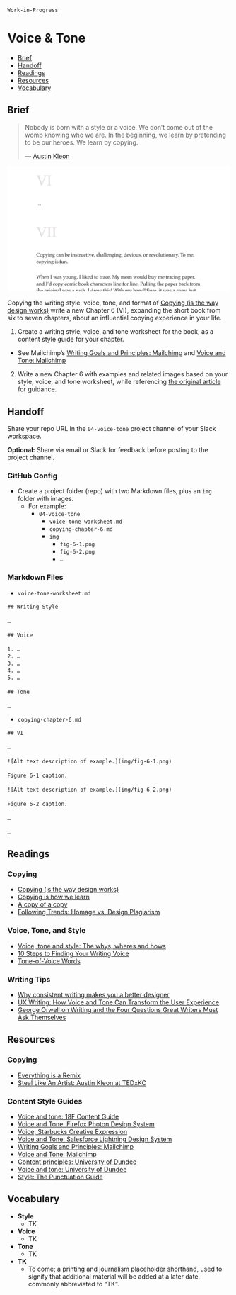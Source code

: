 `Work-in-Progress`

# Voice & Tone

- [Brief](#brief)
- [Handoff](#handoff)
- [Readings](#readings)
- [Resources](#resources)
- [Vocabulary](#vocabulary)

## Brief

> Nobody is born with a style or a voice. We don’t come out of the womb knowing who we are. In the beginning, we learn by pretending to be our heroes. We learn by copying.
>
> — [Austin Kleon](https://austinkleon.com)

![Copying article webpage with Chapters 6 and 7 roman numerals.](./img/04-voice-tone-chapter-6.png)

Copying the writing style, voice, tone, and format of [Copying (is the way design works)](https://matthewstrom.com/writing/copying/) write a new Chapter 6 (VI), expanding the short book from six to seven chapters, about an influential copying experience in your life.

1. Create a writing style, voice, and tone worksheet for the book, as a content style guide for your chapter.
  - See Mailchimp’s [Writing Goals and Principles: Mailchimp](https://styleguide.mailchimp.com/writing-principles/) and [Voice and Tone: Mailchimp](https://styleguide.mailchimp.com/voice-and-tone/)
2. Write a new Chapter 6  with examples and related images based on your style, voice, and tone worksheet, while referencing [the original article](https://matthewstrom.com/writing/copying/) for guidance.

## Handoff

Share your repo URL in the `04-voice-tone` project channel of your Slack workspace.

**Optional:** Share via email or Slack for feedback before posting to the project channel.

### GitHub Config

- Create a project folder (repo) with two Markdown files, plus an `img` folder with images.
  - For example:
    - `04-voice-tone`
      - `voice-tone-worksheet.md`
      - `copying-chapter-6.md`
      - `img`
        - `fig-6-1.png`
        - `fig-6-2.png`
        - `…`

### Markdown Files

- `voice-tone-worksheet.md`

```
## Writing Style

…

## Voice

1. …
2. …
3. …
4. …
5. …

## Tone

…

```

- `copying-chapter-6.md`

```
## VI

…

![Alt text description of example.](img/fig-6-1.png)

Figure 6-1 caption.

![Alt text description of example.](img/fig-6-2.png)

Figure 6-2 caption.

…

…

```

## Readings

### Copying

- [Copying (is the way design works)](https://matthewstrom.com/writing/copying/)
- [Copying is how we learn](https://austinkleon.com/2018/02/08/copying-is-how-we-learn/)
- [A copy of a copy](https://austinkleon.com/2019/08/31/a-copy-of-a-copy/)
- [Following Trends: Homage vs. Design Plagiarism](https://www.toptal.com/designers/graphic/design-plagiarism)

### Voice, Tone, and Style

- [Voice, tone and style: The whys, wheres and hows](https://gathercontent.com/blog/voice-tone-style-whys-wheres-hows)
- [10 Steps to Finding Your Writing Voice](https://goinswriter.com/writing-voice/)
- [Tone-of-Voice Words](https://www.nngroup.com/articles/tone-voice-words/)

### Writing Tips

- [Why consistent writing makes you a better designer](https://dribbble.com/stories/2019/10/10/why-writing-makes-you-a-better-designer)
- [UX Writing: How Voice and Tone Can Transform the User Experience](https://blog.prototypr.io/ux-writing-how-voice-and-tone-can-transform-the-user-experience-30095a6ebf4e)
- [George Orwell on Writing and the Four Questions Great Writers Must Ask Themselves](https://www.brainpickings.org/2014/09/18/george-orwell-writing-politics-and-the-english-language/)

## Resources

### Copying

- [Everything is a Remix](https://www.everythingisaremix.info/watch-the-series)
- [Steal Like An Artist: Austin Kleon at TEDxKC](https://youtu.be/oww7oB9rjgw)

### Content Style Guides

- [Voice and tone: 18F Content Guide](https://content-guide.18f.gov/our-style/voice-and-tone/)
- [Voice and Tone: Firefox Photon Design System](https://design.firefox.com/photon/copy/voice-and-tone.html)
- [Voice, Starbucks Creative Expression](https://creative.starbucks.com/voice/)
- [Voice and Tone: Salesforce Lightning Design System ](https://www.lightningdesignsystem.com/guidelines/voice-and-tone/)
- [Writing Goals and Principles: Mailchimp](https://styleguide.mailchimp.com/writing-principles/)
- [Voice and Tone: Mailchimp](https://styleguide.mailchimp.com/voice-and-tone/)
- [Content principles: University of Dundee](https://www.dundee.ac.uk/brand/content-style-guide/content-principles/)
- [Voice and tone: University of Dundee](https://www.dundee.ac.uk/brand/content-style-guide/voice-tone/)
- [Style: The Punctuation Guide](https://www.thepunctuationguide.com/style.html)

## Vocabulary

- **Style**
  - TK
- **Voice**
  - TK
- **Tone**
  - TK
- **TK**
  - To come; a printing and journalism placeholder shorthand, used to signify that additional material will be added at a later date, commonly abbreviated to “TK”.
